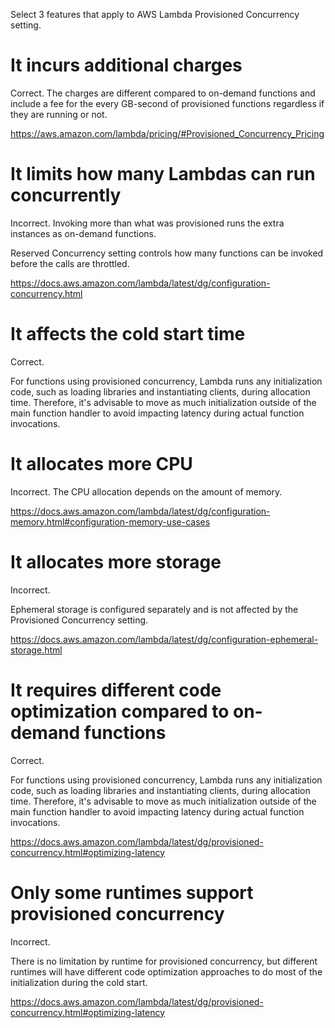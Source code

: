 Select 3 features that apply to AWS Lambda Provisioned Concurrency setting.

# It incurs additional charges
Correct.
The charges are different compared to on-demand functions and include a fee for the every GB-second of provisioned functions regardless if they are running or not.

https://aws.amazon.com/lambda/pricing/#Provisioned_Concurrency_Pricing


# It limits how many Lambdas can run concurrently
Incorrect.
Invoking more than what was provisioned runs the extra instances as on-demand functions.

Reserved Concurrency setting controls how many functions can be invoked before the calls are throttled.

https://docs.aws.amazon.com/lambda/latest/dg/configuration-concurrency.html

# It affects the cold start time
Correct.

For functions using provisioned concurrency, Lambda runs any initialization code, such as loading libraries and instantiating clients, during allocation time. Therefore, it's advisable to move as much initialization outside of the main function handler to avoid impacting latency during actual function invocations.

# It allocates more CPU
Incorrect.
The CPU allocation depends on the amount of memory.

https://docs.aws.amazon.com/lambda/latest/dg/configuration-memory.html#configuration-memory-use-cases

# It allocates more storage
Incorrect.

Ephemeral storage is configured separately and is not affected by the Provisioned Concurrency setting.

https://docs.aws.amazon.com/lambda/latest/dg/configuration-ephemeral-storage.html

# It requires different code optimization compared to on-demand functions
Correct.

For functions using provisioned concurrency, Lambda runs any initialization code, such as loading libraries and instantiating clients, during allocation time. Therefore, it's advisable to move as much initialization outside of the main function handler to avoid impacting latency during actual function invocations.

https://docs.aws.amazon.com/lambda/latest/dg/provisioned-concurrency.html#optimizing-latency

# Only some runtimes support provisioned concurrency
Incorrect.

There is no limitation by runtime for provisioned concurrency,
but different runtimes will have different code optimization approaches to do most of the initialization during the cold start.

https://docs.aws.amazon.com/lambda/latest/dg/provisioned-concurrency.html#optimizing-latency
